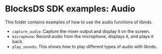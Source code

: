 # BlocksDS SDK examples: Audio

This folder contains examples of how to use the audio functions of libnds.

- `capture_audio`: Capture the mixer output and display it on the screen.
- `microphone`: Record audio from the microphone, displays it, and plays it back.
- `play_sounds`: This shows how to play different types of audio with libnds.
